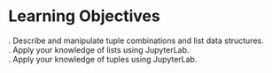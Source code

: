 # Learning Objectives
. Describe and manipulate tuple combinations and list data structures.<br>
. Apply your knowledge of lists using JupyterLab.<br>
. Apply your knowledge of tuples using JupyterLab.<br>
